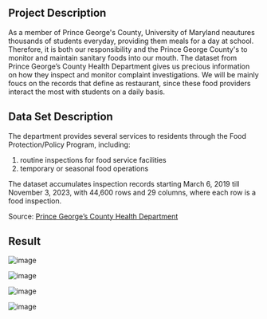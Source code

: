 ## Project Description
As a member of Prince George's County, University of Maryland neautures thousands of students everyday, providing them meals for a day at school. Therefore, it is both our responsibility and the Prince George County's to monitor and maintain sanitary foods into our mouth.
The dataset from Prince George’s County Health Department gives us precious information on how they inspect and monitor complaint investigations. We will be mainly foucs on the records that define as restaurant, since these food providers interact the most with students on a daily basis.


## Data Set Description
The department provides several services to residents through the Food Protection/Policy Program, including:

1. routine inspections for food service facilities
2. temporary or seasonal food operations


The dataset accumulates inspection records starting March 6, 2019 till November 3, 2023, with 44,600 rows and 29 columns, where each row is a food inspection.

Source: [Prince George’s County Health Department](https://data.princegeorgescountymd.gov/Health/Food-Inspection/umjn-t2iz)

## Result
![image](https://github.com/legendyen/SungJen_DS_Projects/assets/20420765/dcedbddc-2d17-4504-a3ab-d2f14c731301)

![image](https://github.com/legendyen/SungJen_DS_Projects/assets/20420765/7500561f-b26b-44ec-b255-4d4d4752fc9c)

![image](https://github.com/legendyen/SungJen_DS_Projects/assets/20420765/131f24bc-3a0b-4b2b-9006-626ab9147a35)

![image](https://github.com/legendyen/SungJen_DS_Projects/assets/20420765/0f816360-22df-451f-9089-115fbd78d127)

